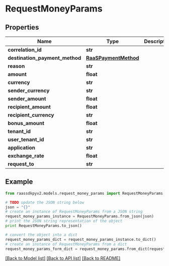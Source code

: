 # RequestMoneyParams


## Properties
Name | Type | Description | Notes
------------ | ------------- | ------------- | -------------
**correlation_id** | **str** |  | 
**destination_payment_method** | [**RaaSPaymentMethod**](RaaSPaymentMethod.md) |  | 
**reason** | **str** |  | 
**amount** | **float** |  | [optional] 
**currency** | **str** |  | [optional] 
**sender_currency** | **str** |  | [optional] 
**sender_amount** | **float** |  | [optional] 
**recipient_amount** | **float** |  | 
**recipient_currency** | **str** |  | 
**bonus_amount** | **float** |  | [optional] 
**tenant_id** | **str** |  | [optional] 
**user_tenant_id** | **str** |  | [optional] 
**application** | **str** |  | [optional] 
**exchange_rate** | **float** |  | [optional] 
**request_to** | **str** |  | 

## Example

```python
from raassdkpyv2.models.request_money_params import RequestMoneyParams

# TODO update the JSON string below
json = "{}"
# create an instance of RequestMoneyParams from a JSON string
request_money_params_instance = RequestMoneyParams.from_json(json)
# print the JSON string representation of the object
print RequestMoneyParams.to_json()

# convert the object into a dict
request_money_params_dict = request_money_params_instance.to_dict()
# create an instance of RequestMoneyParams from a dict
request_money_params_form_dict = request_money_params.from_dict(request_money_params_dict)
```
[[Back to Model list]](../README.md#documentation-for-models) [[Back to API list]](../README.md#documentation-for-api-endpoints) [[Back to README]](../README.md)



